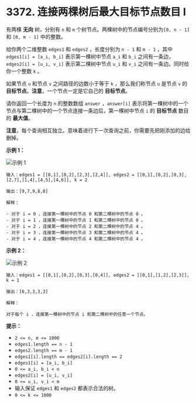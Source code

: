 # 3372. 连接两棵树后最大目标节点数目 I

有两棵 **无向** 树，分别有 `n` 和 `m` 个树节点。两棵树中的节点编号分别为`[0, n - 1]` 和 `[0, m - 1]` 中的整数。

给你两个二维整数 `edges1` 和 `edges2` ，长度分别为 `n - 1` 和 `m - 1` ，其中 `edges1[i] = [a_i, b_i]` 表示第一棵树中节点 `a_i` 和 `b_i` 之间有一条边，`edges2[i] = [u_i, v_i]` 表示第二棵树中节点 `u_i` 和 `v_i` 之间有一条边。同时给你一个整数 `k` 。

如果节点 `u` 和节点 `v` 之间路径的边数小于等于 `k` ，那么我们称节点 `u` 是节点 `v` 的 **目标节点**。**注意**，一个节点一定是它自己的 **目标节点**。

请你返回一个长度为 `n` 的整数数组 `answer` ，`answer[i]` 表示将第一棵树中的一个节点与第二棵树中的一个节点连接一条边后，第一棵树中节点 `i` 的 **目标节点** 数目的 **最大值**。

**注意**，每个查询相互独立。意味着进行下一次查询之前，你需要先把刚添加的边给删掉。

**示例 1：**

![示例 1](https://assets.leetcode.com/uploads/2024/09/24/3982-1.png)

```()
输入：edges1 = [[0,1],[0,2],[2,3],[2,4]], edges2 = [[0,1],[0,2],[0,3],[2,7],[1,4],[4,5],[4,6]], k = 2

输出：[9,7,9,8,8]

解释：

- 对于 i = 0 ，连接第一棵树中的节点 0 和第二棵树中的节点 0 。
- 对于 i = 1 ，连接第一棵树中的节点 1 和第二棵树中的节点 0 。
- 对于 i = 2 ，连接第一棵树中的节点 2 和第二棵树中的节点 4 。
- 对于 i = 3 ，连接第一棵树中的节点 3 和第二棵树中的节点 4 。
- 对于 i = 4 ，连接第一棵树中的节点 4 和第二棵树中的节点 4 。
```

**示例 2：**

![示例 2](https://assets.leetcode.com/uploads/2024/09/24/3928-2.png)

```()
输入：edges1 = [[0,1],[0,2],[0,3],[0,4]], edges2 = [[0,1],[1,2],[2,3]], k = 1

输出：[6,3,3,3,3]

解释：

对于每个 i ，连接第一棵树中的节点 i 和第二棵树中的任意一个节点。
```

**提示：**

- `2 <= n, m <= 1000`
- `edges1.length == n - 1`
- `edges2.length == m - 1`
- `edges1[i].length == edges2[i].length == 2`
- `edges1[i] = [a_i, b_i]`
- `0 <= a_i, b_i < n`
- `edges2[i] = [u_i, v_i]`
- `0 <= u_i, v_i < m`
- 输入保证 `edges1` 和 `edges2` 都表示合法的树。
- `0 <= k <= 1000`
